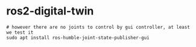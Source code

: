 # ros2-digital-twin

```
# however there are no joints to control by gui controller, at least we test it
sudo apt install ros-humble-joint-state-publisher-gui
```
